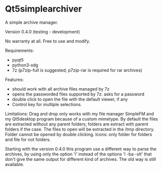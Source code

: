 # Qt5simplearchiver
A simple archive manager.

Version 0.4.0 (testing - development)

No warranty at all. Free to use and modify.

Requirements:
- pyqt5
- python3-xdg
- 7z (p7zip-full is suggested; p7zip-rar is required for rar archives)

Features:
- should work with all archive files managed by 7z
- opens the passworded files supported by 7z: asks for a password
- double click to open the file with the default viewer, if any
- Control key for multiple selections.

Limitations: Drag and drop only works with my file manager SimpleFM and my Qt5desktop program because of a custom mimetype. By default the files are extracted without any parent folders; folders are extract with parent folders if the case. The files to open will be extracted in the /tmp directory. Folder cannot be opened by double clicking. Icons: only folder for folders and file for not folders.

Starting with the version 0.4.0 this program use a different way to parse the archives, by using only the option 'l' instead of the options 'l -ba -slt' that don't give the same output for different kind of archives. The old way is still available.
